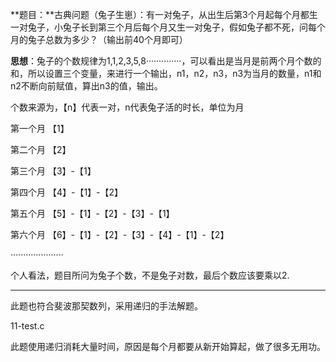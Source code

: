 **题目：**古典问题（兔子生崽）：有一对兔子，从出生后第3个月起每个月都生一对兔子，小兔子长到第三个月后每个月又生一对兔子，假如兔子都不死，问每个月的兔子总数为多少？（输出前40个月即可）

**思想**：兔子的个数规律为1,1,2,3,5,8··············，可以看出是当月是前两个月个数的和，所以设置三个变量，来进行一个输出，n1，n2，n3，n3为当月的数量，n1和n2不断向前赋值，算出n3的值，输出。

个数来源为，【n】代表一对，n代表兔子活的时长，单位为月

第一个月 【1】

第二个月 【2】

第三个月 【3】-【1】

第四个月 【4】-【1】-【2】

第五个月 【5】-【1】-【2】-【3】-【1】

第六个月 【6】-【1】-【2】-【3】-【4】-【1】-【2】

·····················

个人看法，题目所问为兔子个数，不是兔子对数，最后个数应该要乘以2.

---

此题也符合斐波那契数列，采用递归的手法解题。

11-test.c

此题使用递归消耗大量时间，原因是每个月都要从新开始算起，做了很多无用功。